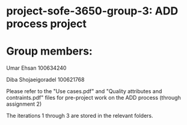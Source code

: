 # project-sofe-3650-group-3: ADD process project

# Group members:

Umar Ehsan             100634240

Diba Shojaeigoradel    100621768

Please refer to the "Use cases.pdf" and "Quality attributes and contraints.pdf" files for pre-project work on the ADD process (through assignment 2)

The iterations 1 through 3 are stored in the relevant folders.

